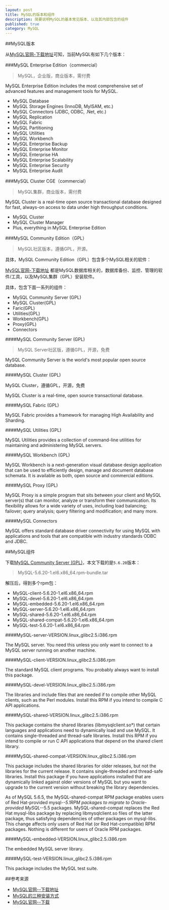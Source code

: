 ```yaml
---
layout: post
title: MySQL的版本和组件
description: 简要说明MySQL的基本常见版本、以及其内部包含的组件
published: true
category: MySQL
---
```




##MySQL版本

从[MySQL官网-下载地址][MySQL官网--下载地址]可知，当前MySQL有如下几个版本：


###MySQL Enterprise Edition（commercial）

> MySQL，企业版，商业版本，需付费

MySQL Enterprise Edition includes the most comprehensive set of advanced features and management tools for MySQL.

* MySQL Database
* MySQL Storage Engines (InnoDB, MyISAM, etc.)
* MySQL Connectors (JDBC, ODBC, .Net, etc.)
* MySQL Replication
* MySQL Fabric
* MySQL Partitioning
* MySQL Utilities
* MySQL Workbench
* MySQL Enterprise Backup
* MySQL Enterprise Monitor
* MySQL Enterprise HA
* MySQL Enterprise Scalability
* MySQL Enterprise Security
* MySQL Enterprise Audit



###MySQL Cluster CGE（commercial）

> MySQL集群，商业版本，需付费

MySQL Cluster is a real-time open source transactional database designed for fast, always-on access to data under high throughput conditions.

* MySQL Cluster
* MySQL Cluster Manager
* Plus, everything in MySQL Enterprise Edition


###MySQL Community Edition（GPL）

> MySQL社区版本，遵循GPL，开源。

具体，MySQL Community Edition（GPL）包含多个MySQL相关的软件：

[MySQL官网-下载地址][MySQL官网--下载地址] 都是MySQL数据库相关的，数据库备份、监控、管理的软件/工具，以及MySQL集群（GPL）安装软件。

具体，包含下面一系列的组件：

* MySQL Community Server (GPL)
* MySQL Cluster(GPL)
* Faric(GPL)
* Utilities(GPL)
* Workbench(GPL)
* Proxy(GPL)
* Connectors



####MySQL Community Server (GPL)

> MySQL Server社区版，遵循GPL，开源，免费

MySQL Community Server is the world's most popular open source database. 

####MySQL Cluster (GPL)

MySQL Cluster，遵循GPL，开源，免费

MySQL Cluster is a real-time, open source transactional database.

####MySQL Fabric (GPL)

MySQL Fabric provides a framework for managing High Availability and Sharding.

####MySQL Utilities (GPL)

MySQL Utilities provides a collection of command-line utilities for maintaining and administering MySQL servers.

####MySQL Workbench (GPL)

MySQL Workbench is a next-generation visual database design application that can be used to efficiently design, manage and document database schemata. It is available as both, open source and commercial editions. 

####MySQL Proxy (GPL)

MySQL Proxy is a simple program that sits between your client and MySQL server(s) that can monitor, analyze or transform their communication. Its flexibility allows for a wide variety of uses, including load balancing; failover; query analysis; query filtering and modification; and many more.


####MySQL Connectors

MySQL offers standard database driver connectivity for using MySQL with applications and tools that are compatible with industry standards ODBC and JDBC. 



##MySQL组件

下载[MySQL Community Server (GPL)][MySQL官网--下载]，本文下载的是`5.6.20`版本：

> MySQL-5.6.20-1.el6.x86_64.rpm-bundle.tar 

解压后，得到多个rpm包：

* MySQL-client-5.6.20-1.el6.x86_64.rpm
* MySQL-devel-5.6.20-1.el6.x86_64.rpm 
* MySQL-embedded-5.6.20-1.el6.x86_64.rpm
* MySQL-server-5.6.20-1.el6.x86_64.rpm
* MySQL-shared-5.6.20-1.el6.x86_64.rpm
* MySQL-shared-compat-5.6.20-1.el6.x86_64.rpm
* MySQL-test-5.6.20-1.el6.x86_64.rpm

####MySQL-server-VERSION.linux_glibc2.5.i386.rpm

The MySQL server. You need this unless you only want to connect to a MySQL server running on another machine.

####MySQL-client-VERSION.linux_glibc2.5.i386.rpm

The standard MySQL client programs. You probably always want to install this package.

####MySQL-devel-VERSION.linux_glibc2.5.i386.rpm

The libraries and include files that are needed if to compile other MySQL clients, such as the Perl modules. Install this RPM if you intend to compile C API applications.

####MySQL-shared-VERSION.linux_glibc2.5.i386.rpm

This package contains the shared libraries (libmysqlclient.so*) that certain languages and applications need to dynamically load and use MySQL. It contains single-threaded and thread-safe libraries. Install this RPM if you intend to compile or run C API applications that depend on the shared client library.

####MySQL-shared-compat-VERSION.linux_glibc2.5.i386.rpm

This package includes the shared libraries for older releases, but not the libraries for the current release. It contains single-threaded and thread-safe libraries. Install this package if you have applications installed that are dynamically linked against older versions of MySQL but you want to upgrade to the current version without breaking the library dependencies.

As of MySQL 5.6.5, the MySQL-shared-compat RPM package enables users of Red Hat-provided mysql-*-5.1RPM packages to migrate to Oracle-provided MySQL-*-5.5 packages. MySQL-shared-compat replaces the Red Hat mysql-libs package by replacing libmysqlclient.so files of the latter package, thus satisfying dependencies of other packages on mysql-libs. This change affects only users of Red Hat (or Red Hat-compatible) RPM packages. Nothing is different for users of Oracle RPM packages.

####MySQL-embedded-VERSION.linux_glibc2.5.i386.rpm

The embedded MySQL server library.

####MySQL-test-VERSION.linux_glibc2.5.i386.rpm

This package includes the MySQL test suite.




##参考来源

* [MySQL官网--下载地址][MySQL官网--下载地址]
* [MySQL的三种安装方式][MySQL的三种安装方式]
* [MySQL官网--下载][MySQL官网--下载]







[MySQL官网--下载地址]:				http://www.mysql.com/downloads/
[MySQL的三种安装方式]:				http://pangge.blog.51cto.com/6013757/1059896
[MySQL官网--下载]:					http://dev.mysql.com/downloads/mysql/




























[NingG]:    http://ningg.github.com  "NingG"











